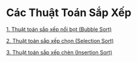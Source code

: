 # Các Thuật Toán Sắp Xếp

[1. Thuật toán sắp xếp nổi bọt (Bubble Sort)](https://github.com/ChuPhong/ThuatToanSapXep/blob/master/BubbleSort.c)

[2. Thuật toán sắp xếp chọn (Selection Sort)](https://github.com/ChuPhong/ThuatToanSapXep/blob/master/SelectionSort.c)

[3. Thuật toán sắp xếp chèn (Insertion Sort)](https://github.com/ChuPhong/ThuatToanSapXep/blob/master/InsertionSort.c)
